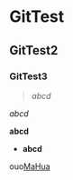 # GitTest
## GitTest2
### GitTest3
>*abcd*

_abcd_

**abcd**

* __abcd__

ouo[MaHua](http://mahua.jser.me/)
